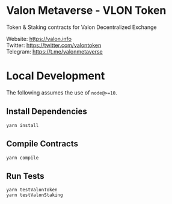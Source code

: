 # Valon Metaverse - VLON Token
Token & Staking contracts for Valon Decentralized Exchange

Website: https://valon.info
<br/>Twitter: https://twitter.com/valontoken
<br/>Telegram: https://t.me/valonmetaverse

# Local Development

The following assumes the use of `node@>=10`.

## Install Dependencies

`yarn install`

## Compile Contracts

`yarn compile`

## Run Tests

`yarn testValonToken`<br/>
`yarn testValonStaking`
